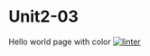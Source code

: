 # Unit2-03
Hello world page with color
[![linter](https://github.com/Emily-Jette/Unit2-03/workflows/linter/badge.svg)](https://github.com/marketplace/actions/super-linter) 
 
